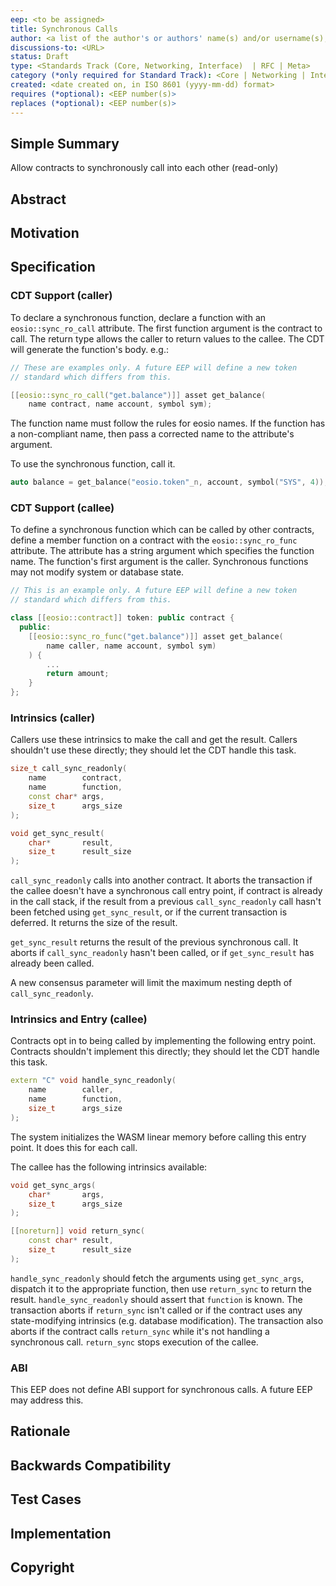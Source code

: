 ```yaml
---
eep: <to be assigned>
title: Synchronous Calls
author: <a list of the author's or authors' name(s) and/or username(s), or name(s) and email(s), e.g. (use with the parentheses or triangular brackets): FirstName LastName (@GitHubUsername), FirstName LastName <foo@bar.com>, FirstName (@GitHubUsername) and GitHubUsername (@GitHubUsername)>
discussions-to: <URL>
status: Draft
type: <Standards Track (Core, Networking, Interface)  | RFC | Meta>
category (*only required for Standard Track): <Core | Networking | Interface>
created: <date created on, in ISO 8601 (yyyy-mm-dd) format>
requires (*optional): <EEP number(s)>
replaces (*optional): <EEP number(s)>
---
```


<!--You can leave these HTML comments in your merged EEP and delete the visible duplicate text guides, they will not appear and may be helpful to refer to if you edit it again. This is the suggested template for new EEPs. Note that an EEP number will be assigned by an editor. When opening a pull request to submit your EEP, please use an abbreviated title in the filename, `eep-draft_title_abbrev.md`. The title should be 44 characters or less.-->

## Simple Summary
<!--"If you can't explain it simply, you don't understand it well enough." Provide a simplified and layman-accessible explanation of the EEP.-->

Allow contracts to synchronously call into each other (read-only)

## Abstract
<!--A short (~200 word) description of the technical issue being addressed.-->

## Motivation
<!--The motivation is critical for EEPs that want to change the EOSIO protocol. It should clearly explain why the existing protocol specification is inadequate to address the problem that the eep solves. EEP submissions without sufficient motivation may be rejected outright.-->

## Specification
<!--The technical specification should describe the syntax and semantics of any new feature. The specification should be detailed enough to allow competing, interoperable implementations for any of the current EOSIO platforms.-->

### CDT Support (caller)

To declare a synchronous function, declare a function with an `eosio::sync_ro_call`
attribute. The first function argument is the contract to call. The return type allows the
caller to return values to the callee. The CDT will generate the function's body. e.g.:

```c++
// These are examples only. A future EEP will define a new token
// standard which differs from this.

[[eosio::sync_ro_call("get.balance")]] asset get_balance(
    name contract, name account, symbol sym);
```

The function name must follow the rules for eosio names. If the function has a non-compliant
name, then pass a corrected name to the attribute's argument.

To use the synchronous function, call it.

```c++
auto balance = get_balance("eosio.token"_n, account, symbol("SYS", 4));
```

### CDT Support (callee)

To define a synchronous function which can be called by other contracts, define a member
function on a contract with the `eosio::sync_ro_func` attribute. The attribute has a string
argument which specifies the function name. The function's first argument is the caller.
Synchronous functions may not modify system or database state.

```c++
// This is an example only. A future EEP will define a new token
// standard which differs from this.

class [[eosio::contract]] token: public contract {
  public:
    [[eosio::sync_ro_func("get.balance")]] asset get_balance(
        name caller, name account, symbol sym)
    ) {
        ...
        return amount;
    }
};
```

### Intrinsics (caller)

Callers use these intrinsics to make the call and get the result. Callers shouldn't use these directly;
they should let the CDT handle this task.

```c++
size_t call_sync_readonly(
    name        contract,
    name        function,
    const char* args,
    size_t      args_size
);

void get_sync_result(
    char*       result,
    size_t      result_size
);
```

`call_sync_readonly` calls into another contract. It aborts the transaction if the callee doesn't have
a synchronous call entry point, if contract is already in the call stack, if the result from a
previous `call_sync_readonly` call hasn't been fetched using `get_sync_result`, or if the current
transaction is deferred. It returns the size of the result.

`get_sync_result` returns the result of the previous synchronous call. It aborts if `call_sync_readonly`
hasn't been called, or if `get_sync_result` has already been called.

A new consensus parameter will limit the maximum nesting depth of `call_sync_readonly`.

### Intrinsics and Entry (callee)

Contracts opt in to being called by implementing the following entry point. Contracts shouldn't
implement this directly; they should let the CDT handle this task.

```c++
extern "C" void handle_sync_readonly(
    name        caller,
    name        function,
    size_t      args_size
);
```

The system initializes the WASM linear memory before calling this entry point. It does this
for each call.

The callee has the following intrinsics available:

```c++
void get_sync_args(
    char*       args,
    size_t      args_size
);

[[noreturn]] void return_sync(
    const char* result,
    size_t      result_size
);
```

`handle_sync_readonly` should fetch the arguments using `get_sync_args`, dispatch it to the appropriate function,
then use `return_sync` to return the result. `handle_sync_readonly` should assert that `function` is known. The
transaction aborts if `return_sync` isn't called or if the contract uses any state-modifying intrinsics
(e.g. database modification). The transaction also aborts if the contract calls `return_sync` while it's
not handling a synchronous call. `return_sync` stops execution of the callee.

### ABI

This EEP does not define ABI support for synchronous calls. A future EEP may address this.

## Rationale
<!--The rationale fleshes out the specification by describing what motivated the design and why particular design decisions were made. It should describe alternate designs that were considered and related work, e.g. how the feature is supported in other languages. The rationale may also provide evidence of consensus within the community, and should discuss important objections or concerns raised during discussion.-->

## Backwards Compatibility
<!--All EEPs that introduce backwards incompatibilities must include a section describing these incompatibilities and their severity. The EEP must explain how the author proposes to deal with these incompatibilities. EEP submissions without a sufficient backwards compatibility treatise may be rejected outright.-->

## Test Cases
<!--Test cases for an implementation are mandatory for EEPs that are affecting consensus changes. Other EEPs can choose to include links to test cases if applicable.-->

## Implementation
<!--The implementations must be completed before any EEP is given status "Final", but it need not be completed before the EEP is accepted. While there is merit to the approach of reaching consensus on the specification and rationale before writing code, the principle of "rough consensus and running code" is still useful when it comes to resolving many discussions of API details.-->

## Copyright
